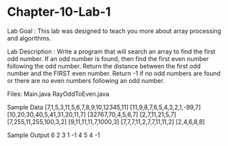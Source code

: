 # Chapter-10-Lab-1
Lab Goal :   This lab was designed to teach you more about array processing and algorithms.

Lab Description :   Write a program that will search an array to find the first odd number.  If an odd number is found, then find the first even number following the odd number.  Return the distance between the first odd number and the FIRST even number.  Return -1 if no odd numbers are found or there are no even numbers following an odd number.

Files:  Main.java
        RayOddToEven.java

Sample Data
[7,1,5,3,11,5,6,7,8,9,10,12345,11]
[11,9,8,7,6,5,4,3,2,1,-99,7]
[10,20,30,40,5,41,31,20,11,7]
[32767,70,4,5,6,7]
[2,7,11,21,5,7]
[7,255,11,255,100,3,2]
[9,11,11,11,7,1000,3]
[7,7,7,11,2,7,7,11,11,2]
[2,4,6,8,8]
	
	
Sample Output
6
2
3
1
-1
4
5
4
-1

